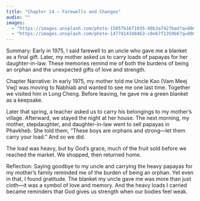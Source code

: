 ```yaml
---
title: "Chapter 14 — Farewells and Changes"
audio: ""
images:
  - "https://images.unsplash.com/photo-1505761671935-60b3a7427bad?q=80&w=1600&auto=format&fit=crop"
  - "https://images.unsplash.com/photo-1477414348463-c0eb7f1359b6?q=80&w=1600&auto=format&fit=crop"
---
```

Summary:
Early in 1975, I said farewell to an uncle who gave me a blanket as a final gift. Later, my mother asked us to carry loads of papayas for her daughter-in-law. These memories remind me of both the burdens of being an orphan and the unexpected gifts of love and strength.

Chapter Narrative: In early 1975, my mother told me Uncle Kao (Vam Meej Vwj) was moving to Nabhiab and wanted to see me one last time. Together we visited him in Long Cheng. Before leaving, he gave me a green blanket as a keepsake.

Later that spring, a teacher asked us to carry his belongings to my mother’s village. Afterward, we stayed the night at her house. The next morning, my mother, stepdaughter, and daughter-in-law went to sell papayas in Phavkheb. She told them, “These boys are orphans and strong—let them carry your load.” And so we did.

The load was heavy, but by God’s grace, much of the fruit sold before we reached the market. We shopped, then returned home.

Reflection:
Saying goodbye to my uncle and carrying the heavy papayas for my mother’s family reminded me of the burden of being an orphan. Yet even in that, I found gratitude. The blanket my uncle gave me was more than just cloth—it was a symbol of love and memory. And the heavy loads I carried became reminders that God gives us strength when our bodies feel weak.